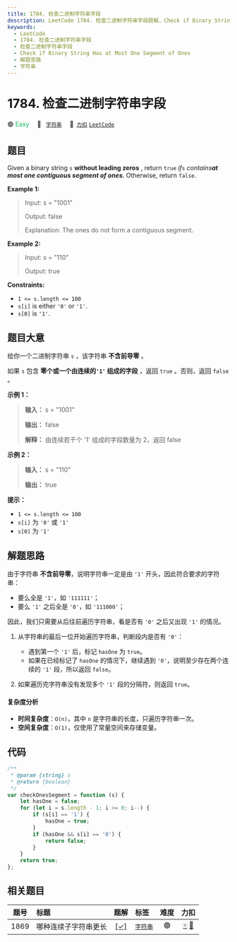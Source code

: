 ```yaml
---
title: 1784. 检查二进制字符串字段
description: LeetCode 1784. 检查二进制字符串字段题解，Check if Binary String Has at Most One Segment of Ones，包含解题思路、复杂度分析以及完整的 JavaScript 代码实现。
keywords:
  - LeetCode
  - 1784. 检查二进制字符串字段
  - 检查二进制字符串字段
  - Check if Binary String Has at Most One Segment of Ones
  - 解题思路
  - 字符串
---
```


# 1784. 检查二进制字符串字段

🟢 <font color=#15bd66>Easy</font>&emsp; 🔖&ensp; [`字符串`](/tag/string.md)&emsp; 🔗&ensp;[`力扣`](https://leetcode.cn/problems/check-if-binary-string-has-at-most-one-segment-of-ones) [`LeetCode`](https://leetcode.com/problems/check-if-binary-string-has-at-most-one-segment-of-ones)

## 题目

Given a binary string `s` **​​​​​without leading zeros** , return `true`​​​
_if_`s` _contains**at most one contiguous segment of ones**_. Otherwise,
return `false`.

**Example 1:**

> Input: s = "1001"
>
> Output: false
>
> Explanation: The ones do not form a contiguous segment.

**Example 2:**

> Input: s = "110"
>
> Output: true

**Constraints:**

- `1 <= s.length <= 100`
- `s[i]`​​​​ is either `'0'` or `'1'`.
- `s[0]` is `'1'`.

## 题目大意

给你一个二进制字符串 `s` ，该字符串 **不含前导零** 。

如果 `s` 包含 **零个或一个由连续的`'1'` 组成的字段** ，返回 `true`​​​ 。否则，返回 `false` 。

**示例 1：**

> **输入：** s = "1001"
>
> **输出：** false
>
> **解释：** 由连续若干个 '1' 组成的字段数量为 2，返回 false

**示例 2：**

> **输入：** s = "110"
>
> **输出：** true

**提示：**

- `1 <= s.length <= 100`
- `s[i]`​​​​ 为 `'0'` 或 `'1'`
- `s[0]` 为 `'1'`

## 解题思路

由于字符串 **不含前导零**，说明字符串一定是由 `'1'` 开头，因此符合要求的字符串：

- 要么全是 `'1'`，如 `'111111'`；
- 要么 `'1'` 之后全是 `'0'`，如 `'111000'`；

因此，我们只需要从后往前遍历字符串，看是否有 `'0'` 之后又出现 `'1'` 的情况。

1. 从字符串的最后一位开始遍历字符串，判断段内是否有 `'0'`：

   - 遇到第一个 `'1'` 后，标记 `hasOne` 为 `true`。
   - 如果在已经标记了 `hasOne` 的情况下，继续遇到 `'0'`，说明至少存在两个连续的 `'1'` 段，所以返回 `false`。

2. 如果遍历完字符串没有发现多个 `'1'` 段的分隔符，则返回 `true`。

#### 复杂度分析

- **时间复杂度**：`O(n)`，其中 `n` 是字符串的长度，只遍历字符串一次。
- **空间复杂度**：`O(1)`，仅使用了常量空间来存储变量。

## 代码

```javascript
/**
 * @param {string} s
 * @return {boolean}
 */
var checkOnesSegment = function (s) {
	let hasOne = false;
	for (let i = s.length - 1; i >= 0; i--) {
		if (s[i] == '1') {
			hasOne = true;
		}
		if (hasOne && s[i] == '0') {
			return false;
		}
	}
	return true;
};
```

## 相关题目

<!-- prettier-ignore -->
| 题号 | 标题 | 题解 | 标签 | 难度 | 力扣 |
| :------: | :------ | :------: | :------ | :------: | :------: |
| 1869 | 哪种连续子字符串更长 | [[✓]](/problem/1869.md) |  [`字符串`](/tag/string.md) | 🟢 | [🀄️](https://leetcode.cn/problems/longer-contiguous-segments-of-ones-than-zeros) [🔗](https://leetcode.com/problems/longer-contiguous-segments-of-ones-than-zeros) |